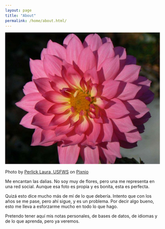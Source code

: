 ```yaml
---
layout: page
title: "About"
permalink: /home/about.html/
---
```



![Pink Dahlia](/home/images/PIXNIO-17425-639x544.jpeg "Pink Dahlia")

Photo by <a href="https://pixnio.com/flora-plants/flowers/dahlia-flowers/dahlia-flower-petals-pink-dahlia">Perlick Laura, USFWS</a> on <a href="https://pixnio.com/">Pixnio</a>

Me encantan las dalias. No soy muy de flores, pero una me representa en una red social. Aunque esa foto es propia y es bonita, esta es perfecta.

Quizá esto dice mucho más de mí de lo que debería. Intento que con los años se me pase, pero ahí sigue, y es un problema. Por decir algo bueno, esto me lleva a esforzarme mucho en todo lo que hago. 

Pretendo tener aquí mis notas personales, de bases de datos, de idiomas y de lo que aprenda, pero ya veremos.
